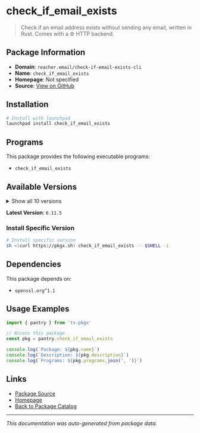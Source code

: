 # check_if_email_exists

> Check if an email address exists without sending any email, written in Rust. Comes with a ⚙️ HTTP backend.

## Package Information

- **Domain**: `reacher.email/check-if-email-exists-cli`
- **Name**: `check_if_email_exists`
- **Homepage**: Not specified
- **Source**: [View on GitHub](https://github.com/pkgxdev/pantry/tree/main/projects/reacher.email/check-if-email-exists-cli/package.yml)

## Installation

```bash
# Install with launchpad
launchpad install check_if_email_exists
```

## Programs

This package provides the following executable programs:

- `check_if_email_exists`

## Available Versions

<details>
<summary>Show all 10 versions</summary>

- `0.11.5`, `0.11.4`, `0.11.3`, `0.11.2`, `0.11.1`
- `0.11.0`, `0.10.1`, `0.10.0`, `0.9.1`, `0.9.0`

</details>

**Latest Version**: `0.11.5`

### Install Specific Version

```bash
# Install specific version
sh <(curl https://pkgx.sh) check_if_email_exists -- $SHELL -i
```

## Dependencies

This package depends on:

- `openssl.org^1.1`

## Usage Examples

```typescript
import { pantry } from 'ts-pkgx'

// Access this package
const pkg = pantry.check_if_email_exists

console.log(`Package: ${pkg.name}`)
console.log(`Description: ${pkg.description}`)
console.log(`Programs: ${pkg.programs.join(', ')}`)
```

## Links

- [Package Source](https://github.com/pkgxdev/pantry/tree/main/projects/reacher.email/check-if-email-exists-cli/package.yml)
- [Homepage](#)
- [Back to Package Catalog](../../../package-catalog.md)

---

*This documentation was auto-generated from package data.*
